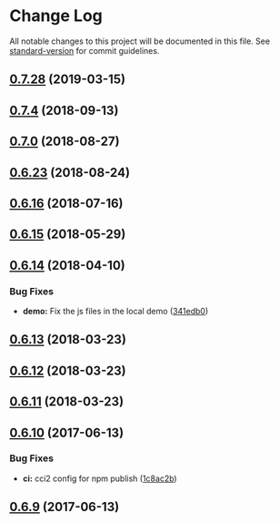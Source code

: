 # Change Log

All notable changes to this project will be documented in this file. See [standard-version](https://github.com/conventional-changelog/standard-version) for commit guidelines.

## [0.7.28](https://github.com/amweiss/angular-diff-match-patch/compare/v0.7.4...v0.7.28) (2019-03-15)



<a name="0.7.4"></a>
## [0.7.4](https://github.com/amweiss/angular-diff-match-patch/compare/v0.7.0...v0.7.4) (2018-09-13)



<a name="0.7.0"></a>
## [0.7.0](https://github.com/amweiss/angular-diff-match-patch/compare/v0.6.23...v0.7.0) (2018-08-27)



<a name="0.6.23"></a>
## [0.6.23](https://github.com/amweiss/angular-diff-match-patch/compare/v0.6.15...v0.6.23) (2018-08-24)



<a name="0.6.16"></a>
## [0.6.16](https://github.com/amweiss/angular-diff-match-patch/compare/v0.6.15...v0.6.16) (2018-07-16)



<a name="0.6.15"></a>
## [0.6.15](https://github.com/amweiss/angular-diff-match-patch/compare/v0.6.14...v0.6.15) (2018-05-29)



<a name="0.6.14"></a>
## [0.6.14](https://github.com/amweiss/angular-diff-match-patch/compare/v0.6.13...v0.6.14) (2018-04-10)


### Bug Fixes

* **demo:** Fix the js files in the local demo ([341edb0](https://github.com/amweiss/angular-diff-match-patch/commit/341edb0))



<a name="0.6.13"></a>
## [0.6.13](https://github.com/amweiss/angular-diff-match-patch/compare/v0.6.12...v0.6.13) (2018-03-23)



<a name="0.6.12"></a>
## [0.6.12](https://github.com/amweiss/angular-diff-match-patch/compare/v0.6.11...v0.6.12) (2018-03-23)



<a name="0.6.11"></a>
## [0.6.11](https://github.com/amweiss/angular-diff-match-patch/compare/v0.6.10...v0.6.11) (2018-03-23)



<a name="0.6.10"></a>
## [0.6.10](https://github.com/amweiss/angular-diff-match-patch/compare/v0.6.9...v0.6.10) (2017-06-13)


### Bug Fixes

* **ci:** cci2 config for npm publish ([1c8ac2b](https://github.com/amweiss/angular-diff-match-patch/commit/1c8ac2b))



<a name="0.6.9"></a>
## [0.6.9](https://github.com/amweiss/angular-diff-match-patch/compare/v0.6.8...v0.6.9) (2017-06-13)
